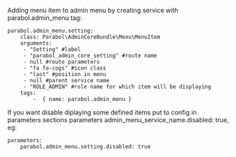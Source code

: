 Adding menu item to admin menu by creating service with parabol.admin_menu tag: 

	parabol.admin_menu.setting:
        class: Parabol\AdminCoreBundle\Menu\MenuItem
        arguments: 
         - "Setting" #label
         - "parabol_admin_core_setting" #route name
         - null #route parameters
         - "fa fa-cogs" #icon class
         - "last" #position in menu
         - null #parent service name
         - "ROLE_ADMIN" #role name for which item will be displaying
        tags:
            -  { name: parabol.admin_menu }


If you want disable diplaying some defined items put to config in parameters sections parameters admin_menu_service_name.disabled: true, eg:
	
	parameters: 
		parabol.admin_menu.setting.disabled: true
